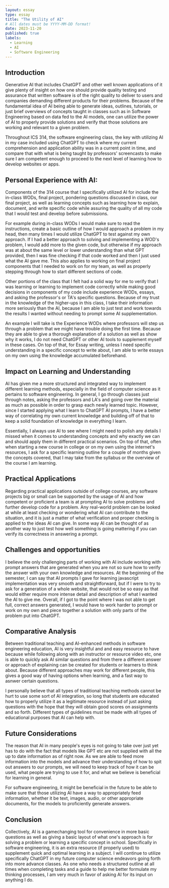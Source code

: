 ```yaml
---
layout: essay
type: essay
title: "The Utility of AI"
# All dates must be YYYY-MM-DD format!
date: 2023-11-20
published: true
labels:
  - Learning
  - AI
  - Software Engineering
---
```



## Introduction
Generative AI that includes ChatGPT and other well known applications of it give plenty of insight on how one should provide quality testing and assurance that written software is of the right quality to deliver to users and companies demanding different products for their problems.  Because of the fundamental idea of AI being able to generate ideas, outlines, tutorials, or just brief overviews of concepts taught in classes such as in Software Engineering based on data fed to the AI models, one can utilize the power of AI to properly provide solutions and verify that those solutions are working and relevant to a given problem.

Throughout ICS 314, the software engineering class, the key with utilizing AI in my case included using ChatGPT to check where my current comprehension and application ability was in a current point in time, and compare that with what is being taught by professors' screencasts to make sure I am competent enough to proceed to the next level of learning how to develop websites or apps.


## Personal Experience with AI:
Components of the 314 course that I specifically utilized AI for include the in-class WODs, final project, pondering questions discussed in class, our final project, as well as learning concepts such as learning how to explain, document, and write specific code while assuring the quality of all my code that I would test and develop before submissions. 

For example during in-class WODs I would make sure to read the instructions, create a basic outline of how I would approach a problem in my head, then many times I would utilize ChatGPT to test against my own approach.  If I had a better approach to solving and implementing a WOD's problem, I would add more to the given code, but otherwise if my approach was at about the same level or lower understanding than what GPT provided, then I was fine checking if that code worked and then I just used what the AI gave me. This also applies to working on final project components that I needed to work on for my team, as well as properly stepping through how to start different sections of code.

Other portions of the class that I felt had a solid way for me to verify that I was learning or learning to implement code correctly while making good decisions in components of my code include experience WODs, essays, and asking the professor's or TA's specific questions.  Because of my trust in the knowledge of the higher-ups in this class, I take their information more seriously than the AI, because I am able to just test and work towards the results I wanted without needing to prompt some AI supplementation.  

An example I will take is the Experience WODs where professors will step us through a problem that we might have trouble doing the first time.  Because they are able to give a thorough explanation of a solution as well as show why it works, I do not need ChatGPT or other AI tools to supplement myself in these cases. On top of that, for Essay writing, unless I need specific understanding in a specific concept to write about, I am able to write essays on my own using the knowledge accumulated beforehand.

## Impact on Learning and Understanding
AI has given me a more structured and integrated way to implement different learning methods, especially in the field of computer science as it pertains to software engineering. In general, I go through classes just through notes, asking the professors and LA's and going over the material as much as possible in order to grasp each newly learned topic. However, since I started applying what I learn to ChatGPT AI prompts, I have a better way of correlating my own current knowledge and building off of that to keep a solid foundation of knowledge in everything I learn.  

Essentially, I always use AI to see where I might need to polish any details I missed when it comes to understanding concepts and why exactly we can and should apply them in different practical scenarios.  On top of that, often when starting a new course in college or on my own using the internet's resources, I ask for a specific learning outline for a couple of months given the concepts covered, that I may take from the syllabus or the overview of the course I am learning.

## Practical Applications
Regarding practical applications outside of college courses, any software projects big or small can be supported by the usage of AI and how competent or proficient a team is at prompting AI to solve problems and further develop code for a problem.  Any real-world problem can be looked at while at least checking or wondering what AI can contribute to the situation, and it is just a matter of what verification and proper checking is applied to the ideas AI can give.  In some way AI can be thought of as another way to just test how well something is going mattering if you can verify its correctness in answering a prompt.  

## Challenges and opportunities 
I believe the only challenging parts of working with AI include working with prompt answers that are generated when you are not so sure how to verify the answer with your own knowledge and resources.  At the beginning of the semester, I can say that AI prompts I gave for learning javascript implementation was very smooth and straightforward, but if I were to try to ask for a generation of a whole website, that would not be so easy as that would either require more intense detail and description of what I wanted the AI to give me.  Overall, if I got to the point where I was not able to get full, correct answers generated, I would have to work harder to prompt or work on my own and piece together a solution with only parts of the problem put into ChatGPT.

## Comparative Analysis
Between traditional teaching and AI-enhanced methods in software engineering education, AI is very insightful and and easy resource to have because while following along with an instructor or resource video etc, one is able to quickly ask AI similar questions and from there a different answer or approach of explaining can be created for students or learners to think about.  Because different approaches may work for different people, this gives a good way of having options when learning, and a fast way to asnwer certain questions.  

I personally believe that all types of traditional teaching methods cannot be hurt to use some sort of AI integration, so long that students are educated how to properly utilize it as a legitimate resource instead of just asking questions with the hope that they will obtain good scores on assignments and so forth.  Different types of guidelines must be made with all types of educational purposes that AI can help with.

## Future Considerations
The reason that AI in many people's eyes is not going to take over just yet has to do with the fact that models like GPT etc are not supplied with all the up to date information as of right now.  As we are able to feed more information into the models and advance their understanding of how to spit out answers to our prompts, we will need to keep track of how it can be used, what people are trying to use it for, and what we believe is beneficial for learning in general.  

For software engineering, it might be beneficial in the future to be able to make sure that those utilizing AI have a way to appropriately feed information, whether it be text, images, audio, or other appropriate documents, for the models to proficiently generate answers.  

## Conclusion
Collectively, AI is a gamechanging tool for convenience in more basic questions as well as giving a basic layout of what one's approach is for solving a problem or learning a specific concept in school. Specifically in software engineering, it is an extra resource (if properly used) to supplement quick and optimal learning in a subject. I will continue to utilize specifically ChatGPT in my future computer science endeavors going forth into more advance classes. As one who needs a structured outline at all times when completing tasks and a guide to help me better formulate my thinking processes, I am very much in favor of asking AI for its input on anything I do.


